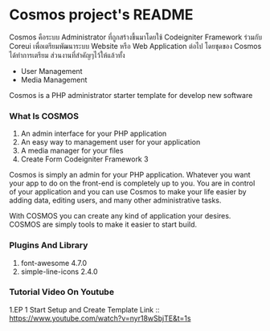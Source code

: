 # Cosmos project's README

Cosmos คือระบบ Administrator ที่ถูกสร้างขี้นมาโดยใช้ Codeigniter Framework ร่วมกับ Coreui เพื่อเตรียมพัฒนาระบบ Website หรือ Web Application ต่อไป โดยชุดของ Cosmos ได้ทำการเตรียม ส่วนงานที่สำคัญๆไว้ให้แล้วทั้ง

* User Management
* Media Management

Cosmos is a PHP administrator starter template for develop new software

### What Is COSMOS

1. An admin interface for your PHP application
2. An easy way to management user for your application
3. A media manager for your files
4. Create Form Codeigniter Framework 3

Cosmos is simply an admin for your PHP application. Whatever you want your app to do on the front-end is completely up to you. You are in control of your application and you can use Cosmos to make your life easier by adding data, editing users, and many other administrative tasks.

With COSMOS you can create any kind of application your desires. COSMOS are simply tools to make it easier to start build.

### Plugins And Library
1. font-awesome 4.7.0
2. simple-line-icons 2.4.0

### Tutorial Video On Youtube
1.EP 1 Start Setup and Create Template
Link :: https://www.youtube.com/watch?v=nyr18wSbjTE&t=1s
